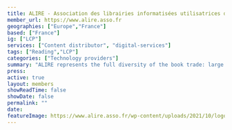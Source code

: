 ```yaml
---
title: ALIRE - Association des librairies informatisées utilisatrices des réseaux électroniques
member_url: https://www.alire.asso.fr
geographies: ["Europe","France"]
based: ["France"]
ig: ["LCP"] 
services: ["Content distributor", "digital-services"]
tags: ["Reading","LCP"]
categories: ["Technology providers"]
summary: "ALIRE represents the full diversity of the book trade: large and small booksellers, generalists and specialists, independents and chains. They work together to improve IT tools for the benefit of all in the trade. The joint work of these booksellers, who dentify the needs of the profession, support the development of new messages, inform IT services companies and encourage them to integrate these new functions, enables all shops to benefit from cutting-edge tools."
press:
active: true
layout: members
showReadTime: false
showDate: false
permalink: ""
date: 
featureImage: https://www.alire.asso.fr/wp-content/uploads/2021/10/logoaliresimple.jpg
---
```

